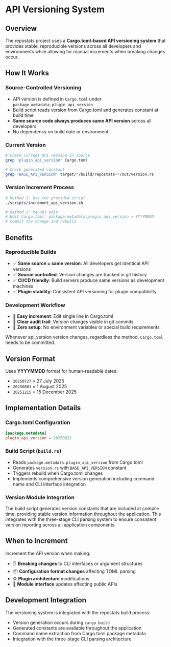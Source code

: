 # API Versioning System

## Overview

The repostats project uses a **Cargo.toml-based API versioning system** that provides stable, reproducible versions across all developers and environments while allowing for manual increments when breaking changes occur.

## How It Works

### Source-Controlled Versioning
- API version is defined in `Cargo.toml` under `package.metadata.plugin_api_version`
- Build script reads version from Cargo.toml and generates constant at build time
- **Same source code always produces same API version** across all developers
- No dependency on build date or environment

### Current Version
```bash
# Check current API version in source
grep 'plugin_api_version' Cargo.toml

# Check generated constant
grep 'BASE_API_VERSION' target/*/build/repostats-*/out/version.rs
```

### Version Increment Process
```bash
# Method 1: Use the provided script
./scripts/increment_api_version.sh

# Method 2: Manual edit
# Edit Cargo.toml: package.metadata.plugin_api_version = YYYYMMDD
# Commit the change and rebuild
```

## Benefits

### Reproducible Builds
- ✅ **Same source = same version**: All developers get identical API versions
- ✅ **Source controlled**: Version changes are tracked in git history
- ✅ **CI/CD friendly**: Build servers produce same versions as development machines
- ✅ **Plugin stability**: Consistent API versioning for plugin compatibility

### Development Workflow
- 🔧 **Easy increment**: Edit single line in Cargo.toml
- 📝 **Clear audit trail**: Version changes visible in git commits
- 🚀 **Zero setup**: No environment variables or special build requirements

Whenever api_version version changes, regardless the method, `Cargo.toml` needs to be committed.

## Version Format

Uses **YYYYMMDD** format for human-readable dates:
- `20250727` = 27 July 2025
- `20250801` = 1 August 2025
- `20251215` = 15 December 2025

## Implementation Details

### Cargo.toml Configuration
```toml
[package.metadata]
plugin_api_version = 20250822
```

### Build Script (`build.rs`)
- Reads `package.metadata.plugin_api_version` from Cargo.toml
- Generates `version.rs` with `BASE_API_VERSION` constant
- Triggers rebuild when Cargo.toml changes
- Implements comprehensive version generation including command name and CLI interface integration

### Version Module Integration
The build script generates version constants that are included at compile time, providing stable version information throughout the application. This integrates with the three-stage CLI parsing system to ensure consistent version reporting across all application components.

## When to Increment

Increment the API version when making:
- ✋ **Breaking changes** to CLI interfaces or argument structures
- 📦 **Configuration format changes** affecting TOML parsing
- ⚙️ **Plugin architecture** modifications
- 🔌 **Module interface** updates affecting public APIs

## Development Integration

The versioning system is integrated with the repostats build process:
- Version generation occurs during `cargo build`
- Generated constants are available throughout the application
- Command name extraction from Cargo.toml package metadata
- Integration with the three-stage CLI parsing architecture